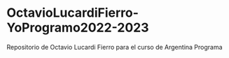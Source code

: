 # OctavioLucardiFierro-YoProgramo2022-2023
Repositorio de Octavio Lucardi Fierro para el curso de Argentina Programa
